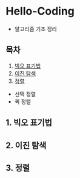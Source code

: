 # Hello-Coding
- 알고리즘 기초 정리


## 목차
1. [빅오 표기법](#1.-빅오-표기법)
2. [이진 탐색](#2.-이진-탐색)
3. [정렬](#3.-정렬)
  * 선택 정렬
  * 퀵 정렬

## 1. 빅오 표기법

## 2. 이진 탐색

## 3. 정렬
